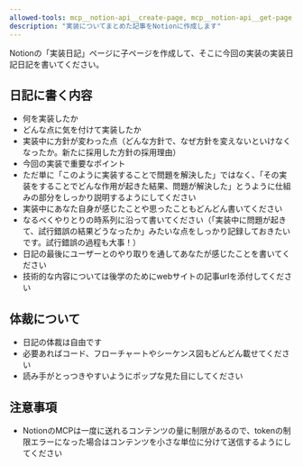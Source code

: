 ```yaml
---
allowed-tools: mcp__notion-api__create-page, mcp__notion-api__get-page, mcp__notion-api__get-block-children, mcp__notion-api__append-blocks
description: "実装についてまとめた記事をNotionに作成します"
---
```


Notionの「実装日記」ページに子ページを作成して、そこに今回の実装の実装日記日記を書いてください。

## 日記に書く内容

- 何を実装したか
- どんな点に気を付けて実装したか
- 実装中に方針が変わった点（どんな方針で、なぜ方針を変えないといけなくなったか。新たに採用した方針の採用理由）
- 今回の実装で重要なポイント
- ただ単に「このように実装することで問題を解決した」ではなく、「その実装をすることでどんな作用が起きた結果、問題が解決した」とうように仕組みの部分をしっかり説明するようにしてください
- 実装中にあなた自身が感じたことや思ったこともどんどん書いてください
- なるべくやりとりの時系列に沿って書いてください（「実装中に問題が起きて、試行錯誤の結果どうなったか」みたいな点をしっかり記録しておきたいです。試行錯誤の過程も大事！）
- 日記の最後にユーザーとのやり取りを通してあなたが感じたことを書いてください
- 技術的な内容については後学のためにwebサイトの記事urlを添付してください

## 体裁について

- 日記の体裁は自由です
- 必要あればコード、フローチャートやシーケンス図もどんどん載せてください
- 読み手がとっつきやすいようにポップな見た目にしてください

## 注意事項

- NotionのMCPは一度に送れるコンテンツの量に制限があるので、tokenの制限エラーになった場合はコンテンツを小さな単位に分けて送信するようにしてください
